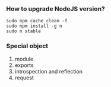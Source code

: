 ### How to upgrade NodeJS version?
```
sudo npm cache clean -f  
sudo npm install -g n
sudo n stable
```

### Special object

1. module
2. exports
3. introspection and reflection
4. request
